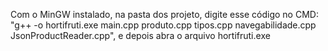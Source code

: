 Com o MinGW instalado, na pasta dos projeto, digite esse código no CMD: "g++ -o hortifruti.exe main.cpp produto.cpp tipos.cpp navegabilidade.cpp JsonProductReader.cpp", e depois abra o arquivo hortifruti.exe

